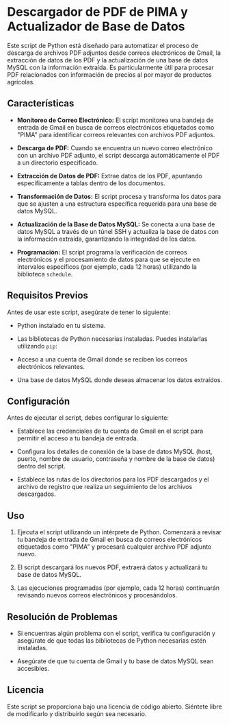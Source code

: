 # Descargador de PDF de PIMA y Actualizador de Base de Datos

Este script de Python está diseñado para automatizar el proceso de descarga de archivos PDF adjuntos desde correos electrónicos de Gmail, la extracción de datos de los PDF y la actualización de una base de datos MySQL con la información extraída. Es particularmente útil para procesar PDF relacionados con información de precios al por mayor de productos agrícolas.

## Características

- **Monitoreo de Correo Electrónico:** El script monitorea una bandeja de entrada de Gmail en busca de correos electrónicos etiquetados como "PIMA" para identificar correos relevantes con archivos PDF adjuntos.

- **Descarga de PDF:** Cuando se encuentra un nuevo correo electrónico con un archivo PDF adjunto, el script descarga automáticamente el PDF a un directorio especificado.

- **Extracción de Datos de PDF:** Extrae datos de los PDF, apuntando específicamente a tablas dentro de los documentos.

- **Transformación de Datos:** El script procesa y transforma los datos para que se ajusten a una estructura específica requerida para una base de datos MySQL.

- **Actualización de la Base de Datos MySQL:** Se conecta a una base de datos MySQL a través de un túnel SSH y actualiza la base de datos con la información extraída, garantizando la integridad de los datos.

- **Programación:** El script programa la verificación de correos electrónicos y el procesamiento de datos para que se ejecute en intervalos específicos (por ejemplo, cada 12 horas) utilizando la biblioteca `schedule`.

## Requisitos Previos

Antes de usar este script, asegúrate de tener lo siguiente:

- Python instalado en tu sistema.

- Las bibliotecas de Python necesarias instaladas. Puedes instalarlas utilizando `pip`:

- Acceso a una cuenta de Gmail donde se reciben los correos electrónicos relevantes.

- Una base de datos MySQL donde deseas almacenar los datos extraídos.

## Configuración

Antes de ejecutar el script, debes configurar lo siguiente:

- Establece las credenciales de tu cuenta de Gmail en el script para permitir el acceso a tu bandeja de entrada.

- Configura los detalles de conexión de la base de datos MySQL (host, puerto, nombre de usuario, contraseña y nombre de la base de datos) dentro del script.

- Establece las rutas de los directorios para los PDF descargados y el archivo de registro que realiza un seguimiento de los archivos descargados.

## Uso

1. Ejecuta el script utilizando un intérprete de Python. Comenzará a revisar tu bandeja de entrada de Gmail en busca de correos electrónicos etiquetados como "PIMA" y procesará cualquier archivo PDF adjunto nuevo.

2. El script descargará los nuevos PDF, extraerá datos y actualizará tu base de datos MySQL.

3. Las ejecuciones programadas (por ejemplo, cada 12 horas) continuarán revisando nuevos correos electrónicos y procesándolos.

## Resolución de Problemas

- Si encuentras algún problema con el script, verifica tu configuración y asegúrate de que todas las bibliotecas de Python necesarias estén instaladas.

- Asegúrate de que tu cuenta de Gmail y tu base de datos MySQL sean accesibles.

## Licencia

Este script se proporciona bajo una licencia de código abierto. Siéntete libre de modificarlo y distribuirlo según sea necesario.


